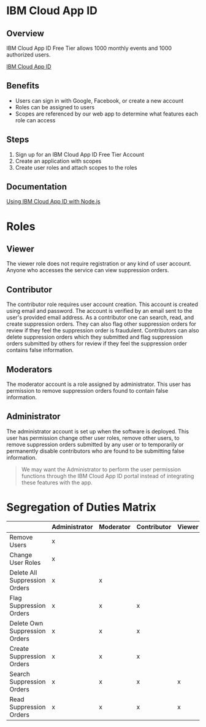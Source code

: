 # IBM Cloud App ID

## Overview
IBM Cloud App ID Free Tier allows 1000 monthly events and 1000 authorized users.

[IBM Cloud App ID](https://www.ibm.com/cloud/app-id)

## Benefits
* Users can sign in with Google, Facebook, or create a new account
* Roles can be assigned to users
* Scopes are referenced by our web app to determine what features each role can access

## Steps
1. Sign up for an IBM Cloud App ID Free Tier Account
1. Create an application with scopes
1. Create user roles and attach scopes to the roles

## Documentation
[Using IBM Cloud App ID with Node.js](https://cloud.ibm.com/docs/appid?topic=appid-web-apps)

# Roles

## Viewer
The viewer role does not require registration or any kind of user account.
Anyone who accesses the service can view suppression orders.

## Contributor
The contributor role requires user account creation. This account is created
using email and password. The account is verified by an email sent to the user's
provided email address. As a contributor one can search, read, and create
suppression orders. They can also flag other suppression orders for review if
they feel the suppression order is fraudulent. Contributors can also delete
suppression orders which they submitted and flag suppression orders submitted
by others for review if they feel the suppression order contains false
information.

## Moderators
The moderator account is a role assigned by administrator. This user has
permission to remove suppression orders found to contain false information.

## Administrator
The administrator account is set up when the software is deployed. This user has
permission change other user roles, remove other users, to remove suppression
orders submitted by any user or to temporarily or permanently disable
contributors who are found to be submitting false information.
> We may want the Administrator to perform the user permission functions through
the IBM Cloud App ID portal instead of integrating these features with the app.


# Segregation of Duties Matrix

|                                | Administrator | Moderator | Contributor | Viewer |
|--------------------------------|---------------|-----------|-------------|--------|
| Remove Users                   | x             |           |             |        |
| Change User Roles              | x             |           |             |        |
| Delete All Suppression Orders  | x             | x         |             |        |
| Flag Suppression Orders        | x             | x         | x           |        |
| Delete Own Suppression Orders  | x             | x         | x           |        |
| Create Suppression Orders      | x             | x         | x           |        |
| Search Suppression Orders      | x             | x         | x           | x      |
| Read Suppression Orders        | x             | x         | x           | x      |
